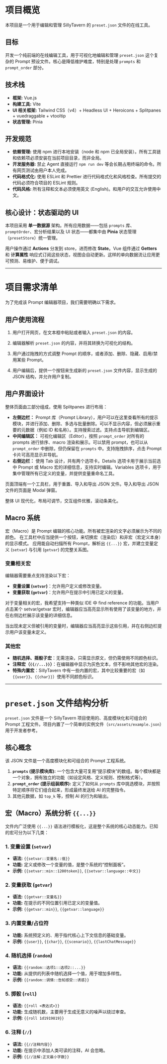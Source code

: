 # 项目概览

本项目是一个用于编辑和管理 SillyTavern 的 `preset.json` 文件的在线工具。

## 目标

开发一个纯前端的在线编辑工具，用于可视化地编辑和管理 `preset.json` 这个复杂的 Prompt 预设文件。核心是降低维护难度，特别是处理 `prompts` 和 `prompt_order` 部分。

## 技术栈

- **框架:** Vue.js
- **构建工具:** Vite
- **UI 相关框架:** Tailwind CSS（v4）+ Headless UI + Heroicons + Splitpanes + vuedraggable + vtooltip
- **状态管理:** Pinia

## 开发规范

- **依赖管理:** 使用 npm 进行本地安装（node 和 npm 已全局安装）。所有工具链和依赖项必须安装在当前项目目录，而非全局。
- **开发服务器:** 禁止 Agent 直接运行 `npm run dev` 等会长期占用终端的命令。所有网页测试由用户本人完成。
- **代码格式化:** 使用 ESLint 和 Prettier 进行代码格式化和风格检查。所有提交的代码必须符合项目的 ESLint 规则。
- **代码风格:** 所有注释和文本必须使用英文 (English)。和用户的交互允许使用中文。

## 核心设计：状态驱动的 UI

本项目采用 **单一数据源** 架构。所有应用数据——包括 `prompts` 库、`promptOrder`、宏分析结果以及 UI 状态——都集中由 **Pinia** 状态管理（`presetStore`）统一管理。

用户操作通过 **Actions** 分发到 store，进而修改 **State**。Vue 组件通过 **Getters** 和 **计算属性** 响应式订阅这些状态，视图会自动更新。这样的单向数据流让应用更可预测、易维护、便于调试。

---

# 项目需求清单

为了完成该 Prompt 编辑器项目，我们需要明确以下需求。

## 用户使用流程

1. 用户打开网页，在文本框中粘贴或者输入 `preset.json` 的内容。

2. 编辑器解析 `preset.json` 的内容，并将其转换为可视化的结构。

3. 用户通过拖拽的方式调整 Prompt 的顺序，或者添加、删除、隐藏、启用/禁用某些 Prompt。

4. 用户编辑后，提供一个按钮来生成新的 `preset.json` 文件内容，显示生成的 JSON 结构，并允许用户复制。

## 用户界面设计

整体页面由三部分组成，使用 Splitpanes 进行布局：

- **左侧边栏：** Prompt 库（Prompt Library），用户可以在这里查看所有的提示模块，并进行添加、删除、多选与批量删除。可以不显示内容，但必须展示重要的元数据（例如 ID 和名称）。支持搜索过滤。支持点击导航到编辑区。
- **中间编辑区：** 可视化编辑区（Editor），按照 `prompt_order` 对所有的 prompts 进行排序、macro 渲染和展示。可以禁用 prompt，也可以从 `prompt_order` 中删除，但仍保留在 `prompts` 中。支持拖拽排序，点击 Prompt 卡片可高亮显示并导航。
- **右侧边栏：** 使用 Tab 设计，共有两个选项卡。Details 选项卡用于展示当前选中 Prompt 或 Macro 宏的详细信息，支持实时编辑。Variables 选项卡，用于集中管理所有已定义的变量，并提供变量重命名工具。

页面顶端有一个工具栏，用于重置、导入和导出 JSON 文件。导入和导出 JSON 文件的页面是 Modal 弹窗。

整体 UI 现代化，布局可调节，交互组件优雅，滚动条美化。

## Macro 系统

宏（Macro）是 Prompt 编辑的核心功能。所有被宏渲染的文字必须展示为不同的颜色。
在工具栏中应当提供一个按钮，来切换宏（渲染后）和非宏（宏定义本身）的显示模式。
应用能自动扫描所有 Prompt，解析出 `{{...}}` 宏，并建立变量定义 (`setvar`) 与引用 (`getvar`) 的完整关系图。

### 变量相关宏

编辑器需要重点支持渲染以下宏：

- **变量设置 (`setvar`)**：允许用户定义或修改变量。
- **变量获取 (`getvar`)**：允许用户在提示中引用已定义的变量。

对于变量相关的宏，我希望支持一种类似 IDE 中 find reference 的功能。当用户点击某个 setvar/getvar 宏时，编辑器应当高亮显示所有使用了该变量的地方，并在右侧边栏展示该变量的详细信息。

当出现未定义但被引用的变量时，编辑器应当高亮显示这些引用，并在右侧边栏提示用户该变量未定义。

### 其他宏

- **随机选择、摇骰子宏**：无需渲染，只需显示原文，但仍需使用不同颜色标识。
- **注释宏（`{{//...}}`）**：在编辑器中显示为灰色文本，但不影响其他宏的渲染。
- **特殊内置宏**：SillyTavern 中有一些内置的宏，其中比较重要的宏（如 `{{user}}`、`{{char}}`）使用不同颜色标识。

---

# `preset.json` 文件结构分析

`preset.json` 文件是一个 SillyTavern 项目使用的、高度模块化和可组合的 Prompt 工程文件。项目内置了一个简单的实例文件（`src/assets/example.json`）用于开发者参考。

## 核心概念

该 JSON 文件是一个高度模块化和可组合的 Prompt 工程系统。

1.  **`prompts` (提示模块库):** 一个包含大量可复用“提示模块”的数组。每个模块都是一个对象，拥有独立的功能（如设定风格、定义规则、控制格式等）。
2.  **`prompt_order` (提示组装顺序):** 定义了如何从 `prompts` 库中挑选模块，并按照特定顺序将它们组合起来，形成最终发送给 AI 的完整指令。
3.  其他元数据，如 `top_k` 等，控制 AI 的行为和输出。

## 宏（Macro）系统分析 `{{...}}`

文件内广泛使用 `{{...}}` 语法进行模板化，这是整个系统的核心动态能力。已知的宏可分为以下几类：

### 1. 变量设置 (`setvar`)

- **语法:** `{{setvar::变量名::值}}`
- **功能:** 定义或修改一个变量的值，是整个系统的“控制面板”。
- **示例:** `{{setvar::min::1200token}}`, `{{setvar::language::中文}}`

### 2. 变量获取 (`getvar`)

- **语法:** `{{getvar::变量名}}`
- **功能:** 在提示的不同位置引用已定义的变量值。
- **示例:** `{{getvar::min}}`, `{{getvar::language}}`

### 3. 内置变量/占位符

- **功能:** 系统预定义的、用于指代核心上下文信息的基础变量。
- **示例:** `{{user}}`, `{{char}}`, `{{scenario}}`, `{{lastChatMessage}}`

### 4. 随机选择 (`random`)

- **语法:** `{{random::选项1::选项2::...}}`
- **功能:** 从提供的列表中随机选择一个值，用于增加多样性。
- **示例:** `{{random::调情::告知感受::诱惑}}`

### 5. 掷骰 (`roll`)

- **语法:** `{{roll <表达式>}}`
- **功能:** 生成随机数，主要用于生成无意义的噪声以绕过审查。
- **示例:** `{{roll 1d1919819}}`

### 6. 注释 (`//`)

- **语法:** `{{//注释内容}}`
- **功能:** 在提示中添加人类可读的注释，AI 会忽略。
- **示例:** `{{//注解:正文最小字数}}`
